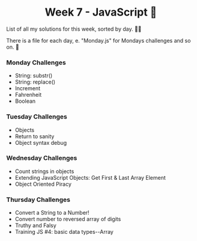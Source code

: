 <h1 align='center'>Week 7 - JavaScript 🚀</h1>
List of all my solutions for this week, sorted by day. 👨‍💻

There is a file for each day, e. "Monday.js" for Mondays challenges and so on. 💾

### Monday Challenges
- String: substr()
- String: replace()
- Increment
- Fahrenheit
- Boolean

### Tuesday Challenges
- Objects
- Return to sanity
- Object syntax debug

### Wednesday Challenges
- Count strings in objects
- Extending JavaScript Objects: Get First & Last Array Element
- Object Oriented Piracy

### Thursday Challenges
- Convert a String to a Number!
- Convert number to reversed array of digits
- Truthy and Falsy
- Training JS #4: basic data types--Array
